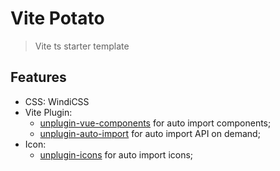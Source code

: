 # Vite Potato

> Vite ts starter template

## Features
- CSS: WindiCSS
- Vite Plugin:
  - [unplugin-vue-components](https://github.com/antfu/unplugin-vue-components) for auto import components;
  - [unplugin-auto-import](https://github.com/antfu/unplugin-auto-import) for auto import API on demand;
- Icon: 
  - [unplugin-icons](https://github.com/antfu/unplugin-icons) for auto import icons;


